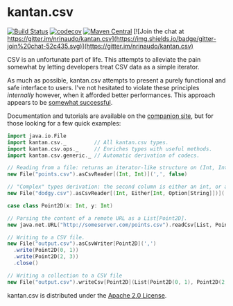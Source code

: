 # kantan.csv

[![Build Status](https://travis-ci.org/nrinaudo/kantan.csv.svg?branch=master)](https://travis-ci.org/nrinaudo/kantan.csv)
[![codecov](https://codecov.io/gh/nrinaudo/kantan.csv/branch/master/graph/badge.svg)](https://codecov.io/gh/nrinaudo/kantan.csv)
[![Maven Central](https://maven-badges.herokuapp.com/maven-central/com.nrinaudo/kantan.csv_2.11/badge.svg)](https://maven-badges.herokuapp.com/maven-central/com.nrinaudo/kantan.csv_2.11)
[![Join the chat at https://gitter.im/nrinaudo/kantan.csv](https://img.shields.io/badge/gitter-join%20chat-52c435.svg)](https://gitter.im/nrinaudo/kantan.csv)

CSV is an unfortunate part of life. This attempts to alleviate the pain somewhat by letting developers treat CSV data
as a simple iterator.

As much as possible, kantan.csv attempts to present a purely functional and safe interface to users. I've not hesitated
to violate these principles *internally* however, when it afforded better performances. This approach appears to be
[somewhat successful](https://nrinaudo.github.io/kantan.csv/tut/benchmarks.html).

Documentation and tutorials are available on the [companion site](https://nrinaudo.github.io/kantan.csv/), but for those
looking for a few quick examples:

```scala
import java.io.File
import kantan.csv._         // All kantan.csv types.
import kantan.csv.ops._     // Enriches types with useful methods.
import kantan.csv.generic._ // Automatic derivation of codecs.

// Reading from a file: returns an iterator-like structure on (Int, Int)
new File("points.csv").asCsvReader[(Int, Int)](',', false)

// "Complex" types derivation: the second column is either an int, or a string that might be empty.
new File("dodgy.csv").asCsvReader[(Int, Either[Int, Option[String]])](',', false)

case class Point2D(x: Int, y: Int)

// Parsing the content of a remote URL as a List[Point2D].
new java.net.URL("http://someserver.com/points.csv").readCsv[List, Point2D](',', true)

// Writing to a CSV file.
new File("output.csv").asCsvWriter[Point2D](',')
  .write(Point2D(0, 1))
  .write(Point2D(2, 3))
  .close()

// Writing a collection to a CSV file
new File("output.csv").writeCsv[Point2D](List(Point2D(0, 1), Point2D(2, 3)), ',')
```

kantan.csv is distributed under the [Apache 2.0 License](https://www.apache.org/licenses/LICENSE-2.0.html).
